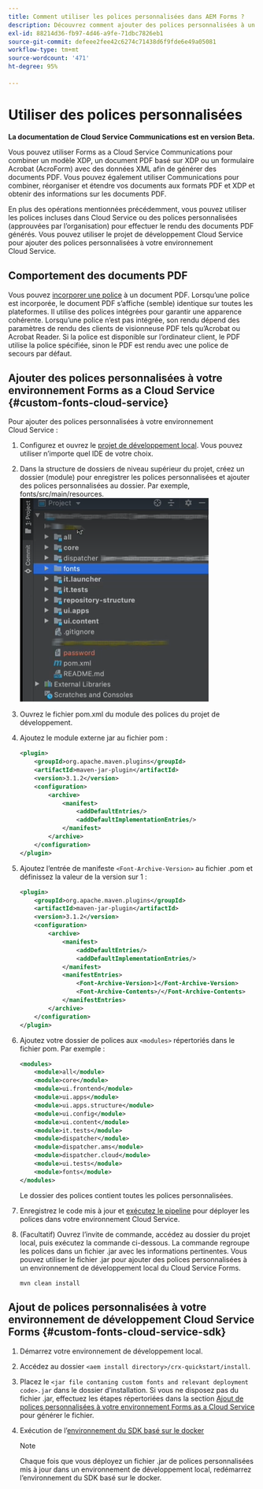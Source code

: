 ```yaml
---
title: Comment utiliser les polices personnalisées dans AEM Forms ?
description: Découvrez comment ajouter des polices personnalisées à un environnement Forms as a Cloud Service.
exl-id: 88214d36-fb97-4d46-a9fe-71dbc7826eb1
source-git-commit: defeee2fee42c6274c71438d6f9fde6e49a05081
workflow-type: tm+mt
source-wordcount: '471'
ht-degree: 95%

---
```


# Utiliser des polices personnalisées

**La documentation de Cloud Service Communications est en version Beta.**

Vous pouvez utiliser Forms as a Cloud Service Communications pour combiner un modèle XDP, un document PDF basé sur XDP ou un formulaire Acrobat (AcroForm) avec des données XML afin de générer des documents PDF. Vous pouvez également utiliser Communications pour combiner, réorganiser et étendre vos documents aux formats PDF et XDP et obtenir des informations sur les documents PDF.

En plus des opérations mentionnées précédemment, vous pouvez utiliser les polices incluses dans Cloud Service ou des polices personnalisées (approuvées par l’organisation) pour effectuer le rendu des documents PDF générés. Vous pouvez utiliser le projet de développement Cloud Service pour ajouter des polices personnalisées à votre environnement Cloud Service.

## Comportement des documents PDF

Vous pouvez [incorporer une police](https://adobedocs.github.io/experience-manager-forms-cloud-service-developer-reference/references/output-sync/#tag/PrintedOutputOptions) à un document PDF. Lorsqu’une police est incorporée, le document PDF s’affiche (semble) identique sur toutes les plateformes. Il utilise des polices intégrées pour garantir une apparence cohérente. Lorsqu’une police n’est pas intégrée, son rendu dépend des paramètres de rendu des clients de visionneuse PDF tels qu’Acrobat ou Acrobat Reader. Si la police est disponible sur l’ordinateur client, le PDF utilise la police spécifiée, sinon le PDF est rendu avec une police de secours par défaut.

## Ajouter des polices personnalisées à votre environnement Forms as a Cloud Service {#custom-fonts-cloud-service}

Pour ajouter des polices personnalisées à votre environnement Cloud Service :

1. Configurez et ouvrez le [projet de développement local](setup-local-development-environment.md). Vous pouvez utiliser n’importe quel IDE de votre choix.
1. Dans la structure de dossiers de niveau supérieur du projet, créez un dossier (module) pour enregistrer les polices personnalisées et ajouter des polices personnalisées au dossier. Par exemple, fonts/src/main/resources.
   ![Dossier Polices](assets/fonts.png)

1. Ouvrez le fichier pom.xml du module des polices du projet de développement.
1. Ajoutez le module externe jar au fichier pom :

   ```xml
   <plugin>
       <groupId>org.apache.maven.plugins</groupId>
       <artifactId>maven-jar-plugin</artifactId>
       <version>3.1.2</version>
       <configuration>
           <archive>
               <manifest>
                   <addDefaultEntries/>
                   <addDefaultImplementationEntries/>
               </manifest>
           </archive>
       </configuration>
   </plugin>
   ```

1. Ajoutez l’entrée de manifeste `<Font-Archive-Version>` au fichier .pom et définissez la valeur de la version sur 1 :

   ```xml
   <plugin>
       <groupId>org.apache.maven.plugins</groupId>
       <artifactId>maven-jar-plugin</artifactId>
       <version>3.1.2</version>
       <configuration>
           <archive>
               <manifest>
                   <addDefaultEntries/>
                   <addDefaultImplementationEntries/>
               </manifest>
               <manifestEntries>
                   <Font-Archive-Version>1</Font-Archive-Version>
                   <Font-Archive-Contents>/</Font-Archive-Contents>
               </manifestEntries> 
           </archive>
       </configuration>
   </plugin>
   ```

1. Ajoutez votre dossier de polices aux `<modules>` répertoriés dans le fichier pom. Par exemple :

   ```xml
   <modules>
       <module>all</module>
       <module>core</module>
       <module>ui.frontend</module>
       <module>ui.apps</module>
       <module>ui.apps.structure</module>
       <module>ui.config</module>
       <module>ui.content</module>
       <module>it.tests</module>
       <module>dispatcher</module>
       <module>dispatcher.ams</module>
       <module>dispatcher.cloud</module>
       <module>ui.tests</module>
       <module>fonts</module>
   </modules>
   ```

   Le dossier des polices contient toutes les polices personnalisées.

1. Enregistrez le code mis à jour et [exécutez le pipeline](/help/implementing/cloud-manager/deploy-code.md) pour déployer les polices dans votre environnement Cloud Service.

1. (Facultatif) Ouvrez l’invite de commande, accédez au dossier du projet local, puis exécutez la commande ci-dessous. La commande regroupe les polices dans un fichier .jar avec les informations pertinentes. Vous pouvez utiliser le fichier .jar pour ajouter des polices personnalisées à un environnement de développement local du Cloud Service Forms.

   ```shell
   mvn clean install
   ```

## Ajout de polices personnalisées à votre environnement de développement Cloud Service Forms {#custom-fonts-cloud-service-sdk}

1. Démarrez votre environnement de développement local.
1. Accédez au dossier `<aem install directory>/crx-quickstart/install`.
1. Placez le `<jar file contaning custom fonts and relevant deployment code>.jar` dans le dossier d’installation. Si vous ne disposez pas du fichier .jar, effectuez les étapes répertoriées dans la section [Ajout de polices personnalisées à votre environnement Forms as a Cloud Service](#custom-fonts-cloud-service) pour générer le fichier.
1. Exécution de l’[environnement du SDK basé sur le docker](setup-local-development-environment.md#docker-microservices)


   >[!NOTE]
   >
   >Chaque fois que vous déployez un fichier .jar de polices personnalisées mis à jour dans un environnement de développement local, redémarrez l’environnement du SDK basé sur le docker.

